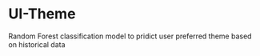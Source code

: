 # UI-Theme
Random Forest classification model to pridict user preferred theme based on historical data
